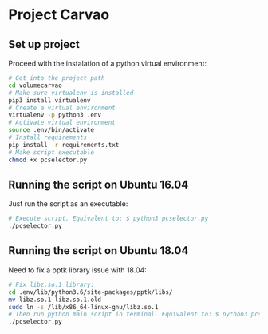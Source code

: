 # Project Carvao

## Set up project
Proceed with the instalation of a python virtual environment:
```bash
# Get into the project path
cd volumecarvao
# Make sure virtualenv is installed
pip3 install virtualenv
# Create a virtual environment
virtualenv -p python3 .env 
# Activate virtual environment
source .env/bin/activate
# Install requirements
pip install -r requirements.txt
# Make script executable
chmod +x pcselector.py
```
## Running the script on Ubuntu 16.04
Just run the script as an executable:
```bash
# Execute script. Equivalent to: $ python3 pcselector.py
./pcselector.py
```
## Running the script on Ubuntu 18.04
Need to fix a pptk library issue with 18.04:
```bash
# Fix libz.so.1 library:
cd .env/lib/python3.6/site-packages/pptk/libs/
mv libz.so.1 libz.so.1.old
sudo ln -s /lib/x86_64-linux-gnu/libz.so.1
# Then run python main script in terminal. Equivalent to: $ python3 pcselector.py
./pcselector.py
```

